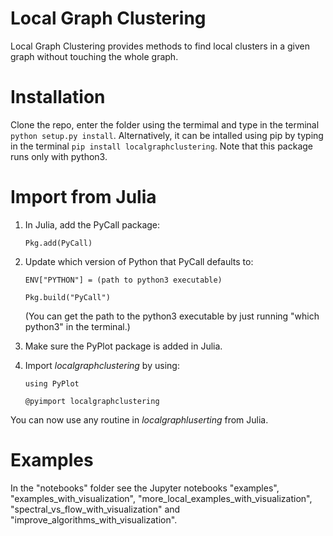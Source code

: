 Local Graph Clustering
======================

Local Graph Clustering provides methods to find local clusters in a given graph
without touching the whole graph.  

Installation
============

Clone the repo, enter the folder using the termimal and type in the terminal `python setup.py install`. 
Alternatively, it can be intalled using pip by typing in the terminal `pip install localgraphclustering`.
Note that this package runs only with python3.

Import from Julia
=================
1. In Julia, add the PyCall package: 
   
   `Pkg.add(PyCall)`
2. Update which version of Python that PyCall defaults to:

    `ENV["PYTHON"] = (path to python3 executable) `

    `Pkg.build("PyCall")`

    (You can get the path to the python3 executable by just running "which python3" in the terminal.)
3. Make sure the PyPlot package is added in Julia. 
4. Import *localgraphclustering* by using:

   `using PyPlot`

   `@pyimport localgraphclustering`

You can now use any routine in *localgraphluserting* from Julia.

Examples
========

In the "notebooks" folder see the Jupyter notebooks "examples", "examples_with_visualization", 
"more_local_examples_with_visualization", "spectral_vs_flow_with_visualization" and 
"improve_algorithms_with_visualization".